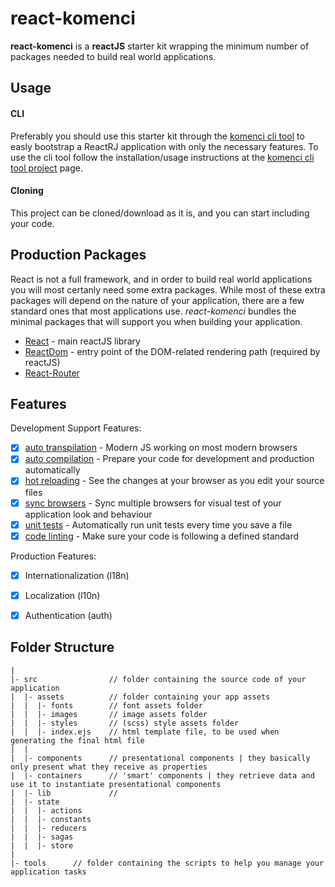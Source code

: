 # react-komenci

**react-komenci** is a **reactJS** starter kit wrapping the minimum number of packages needed to build real world applications.

## Usage

#### CLI

Preferably you should use this starter kit through the [komenci cli tool]() to easly bootstrap a ReactRJ application with only the necessary features. To use the cli tool follow the installation/usage instructions at the [komenci cli tool project]() page.

#### Cloning

This project can be cloned/download as it is, and you can start including your code.


## Production Packages

React is not a full framework, and in order to build real world applications you will most certanly need some extra packages. While most of these extra packages will depend on the nature of your application, there are a few standard ones that most applications use. *react-komenci* bundles the minimal packages that will support you when building your application.

 - [React](https://github.com/facebook/react) - main reactJS library
 - [ReactDom](https://github.com/facebook/react) - entry point of the DOM-related rendering path (required by reactJS)
 - [React-Router](https://github.com/reactjs/react-router)


## Features

Development Support Features:
- [x] [auto transpilation](https://babeljs.io/) - Modern JS working on most modern browsers
- [x] [auto compilation]() - Prepare your code for development and production automatically
- [x] [hot reloading]() - See the changes at your browser as you edit your source files
- [x] [sync browsers]() - Sync multiple browsers for visual test of your application look and behaviour
- [x] [unit tests]() - Automatically run unit tests every time you save a file
- [x] [code linting]() - Make sure your code is following a defined standard

Production Features:
- [x] Internationalization (l18n)
- [x] Localization (l10n)
- [x] Authentication (auth)


## Folder Structure

```
|
|- src                // folder containing the source code of your application
|  |- assets          // folder containing your app assets
|  |  |- fonts        // font assets folder
|  |  |- images       // image assets folder
|  |  |- styles       // (scss) style assets folder
|  |  |- index.ejs    // html template file, to be used when generating the final html file
|  |
|  |- components      // presentational components | they basically only present what they receive as properties
|  |- containers      // 'smart' components | they retrieve data and use it to instantiate presentational components
|  |- lib             //
|  |- state
|  |  |- actions
|  |  |- constants
|  |  |- reducers
|  |  |- sagas
|  |  |- store
|
|- tools      // folder containing the scripts to help you manage your application tasks
